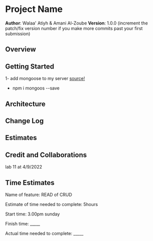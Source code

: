 
# Project Name

**Author**: Walaa' Atiyh & Amani Al-Zoube
**Version**: 1.0.0 (increment the patch/fix version number if you make more commits past your first submission)

## Overview
<!-- Provide a high level overview of what this application is and why you are building it, beyond the fact that it's an assignment for this class. (i.e. What's your problem domain?) -->

## Getting Started
1- add mongoose to my server  [source!](https://mongoosejs.com/docs/)
 * npm i mongoos --save

## Architecture
<!-- Provide a detailed description of the application design. What technologies (languages, libraries, etc) you're using, and any other relevant design information. -->

## Change Log
<!-- Use this area to document the iterative changes made to your application as each feature is successfully implemented. Use time stamps. Here's an example:

01-01-2001 4:59pm - Application now has a fully-functional express server, with a GET route for the location resource. -->

## Estimates
<!-- See below -->

## Credit and Collaborations
<!-- Give credit (and a link) to other people or resources that helped you build this application. -->



lab 11 at 4/9/2022
## Time Estimates


Name of feature: READ of CRUD

Estimate of time needed to complete: 5hours

Start time: 3.00pm sunday

Finish time: _____

Actual time needed to complete: _____